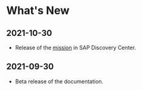 # What's New

## 2021-10-30
   * Release of the <a href="https://discovery-center.cloud.sap/missiondetail/3683/3726/" target="_blank">mission</a> in SAP Discovery Center.
    
## 2021-09-30
   * Beta release of the documentation.
